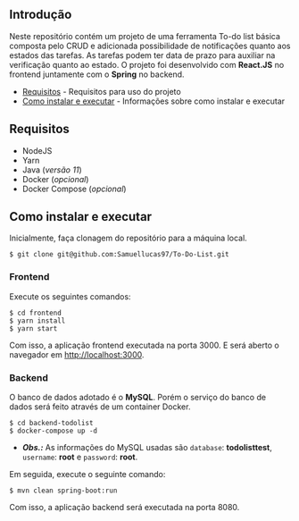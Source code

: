 ## Introdução

Neste repositório contém um projeto de uma ferramenta To-do list básica composta pelo CRUD e adicionada possibilidade de notificações quanto aos estados das tarefas. As tarefas podem ter data de prazo para auxiliar na verificação quanto ao estado. O projeto foi desenvolvido com **React.JS** no frontend juntamente com o **Spring** no backend.


- [Requisitos](#requisitos) - Requisitos para uso do projeto
- [Como instalar e executar](#como-instalar-e-executar) - Informações sobre como instalar e executar



## Requisitos

- NodeJS
- Yarn
- Java (_versão 11_)
- Docker (_opcional_)
- Docker Compose (_opcional_)

## Como instalar e executar

Inicialmente, faça clonagem do repositório para a máquina local.
```
$ git clone git@github.com:Samuellucas97/To-Do-List.git
```

### Frontend

Execute os seguintes comandos:

```
$ cd frontend
$ yarn install
$ yarn start
```
Com isso, a aplicação frontend executada na porta 3000. E será aberto o navegador em [http://localhost:3000](http://localhost:3000).

### Backend

O banco de dados adotado é o **MySQL**. Porém o serviço do banco de dados será feito através de um container Docker. 

```
$ cd backend-todolist
$ docker-compose up -d
```


  - ***Obs.:*** As informações do MySQL usadas são `database`: **todolisttest**, `username`: **root** e `password`: **root**.

Em seguida, execute o seguinte comando:

```
$ mvn clean spring-boot:run 
```

Com isso, a aplicação backend será executada na porta 8080.
